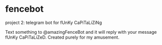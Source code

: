 # fencebot
project 2: telegram bot for fUnKy CaPiTaLiZiNg

Text something to @amazingFenceBot and it will reply with your message fUnKy CaPiTaLiZeD.
Created purely for my amusement.
